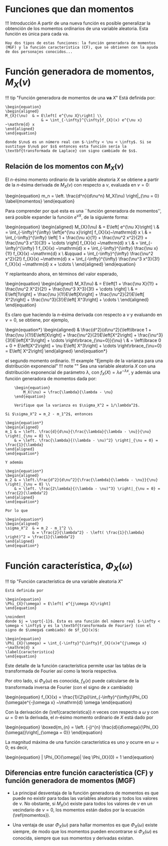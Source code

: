 ###
# Funciones que dan momentos

!!! Introducción
    A partir de una nueva función es posible generalizar la obtención de los momentos ordinarios de una variable aleatoria. Esta función es única para cada va.

    Hay dos tipos de estas funciones: la función generadora de momentos (MGF) y la función característica (CF), que se obtienen con la ayuda de dos personajes conocidos...

# Función generadora de momentos, $M_{X}(\nu)$
!!! tip "Función generadora de momentos de una **va** $X$"
    Está definida por:

    \begin{equation}
    \begin{aligned}
    M_{X}(\nu) 	& = E\left[ e^{\nu X}\right] \\
                    & = \int_{-\infty}^{\infty}f_{X}(x) e^{\nu x} ~\mathrm{d} x
    \end{aligned}
    \end{equation}

    donde $\nu$ es un número real con $-\infty < \nu < \infty$. Si se sustituye $\nu$ por $s$ entonces esta función sería la \textbf{transformada de Laplace} con signo cambiado de $s$.

## Relación de los momentos con $M_{X}(\nu)$

El $n$-ésimo momento ordinario de la variable aleatoria $X$ se obtiene a partir de la $n$-ésima derivada de $M_{X}(\nu)$ con respecto a $\nu$, evaluada en $\nu = 0$:

\begin{equation}
m_n = \left. \frac{d^n}{d\nu^n} M_X(\nu) \right|_{\nu = 0}
\label{momentos}
\end{equation}

Para comprender por qué esta es una ``función generadora de momentos'', será posible expander la función $e^{\nu X}$, de la siguiente forma:


\begin{equation}
\begin{aligned}
  M_{X}(\nu) 	& = E\left[ e^{\nu X}\right] \\
          		& = \int_{-\infty}^{\infty} \left[e^{\nu x}\right] f_{X}(x)~\mathrm{d} x \\
                & = \int_{-\infty}^{\infty} \left[ 1 + \frac{\nu x}{1!} + \frac{\nu^2 x^2}{2!} + \frac{\nu^3 x^3}{3!} + \cdots \right] f_{X}(x) ~\mathrm{d} x \\
                & = \int_{-\infty}^{\infty} 1 f_{X}(x) ~\mathrm{d} x + \int_{-\infty}^{\infty} \frac{\nu x}{1!} f_{X}(x) ~\mathrm{d} x \\ &\qquad + \int_{-\infty}^{\infty} \frac{\nu^2 x^2}{2!} f_{X}(x) ~\mathrm{d} x + \int_{-\infty}^{\infty} \frac{\nu^3 x^3}{3!} f_{X}(x) ~\mathrm{d} x + \cdots \\
\end{aligned}
\end{equation}

Y replanteando ahora, en términos del valor esperado,

\begin{equation}
\begin{aligned}
M_X(\nu) & = E\left[1 + \frac{\nu X}{1!} + \frac{\nu^2 X^2}{2!} + \frac{\nu^3 X^3}{3!} + \cdots \right] \\
	& = E\left[1\right] + \frac{\nu }{1!}E\left[X\right] + \frac{\nu^2}{2!}E\left[ X^2\right] + \frac{\nu^3}{3!}E\left[ X^3\right] + \cdots  \\
\end{aligned}
\end{equation}

Es claro que haciendo la $n$-ésima derivada con respecto a $\nu$ y evaluando en $\nu = 0$, se obtiene, por ejemplo,

\begin{equation*}
\begin{aligned}
& \frac{d^2}{d\nu^2}{\left\lbrace 1 + \frac{\nu }{1!}E\left[X\right] + \frac{\nu^2}{2!}E\left[X^2\right] + \frac{\nu^3}{3!}E\left[X^3\right] + \cdots \right\rbrace_{\nu=0}}{\nu} \\
& = \left\lbrace 0 + 0 + E\left[X^2\right] + \nu E\left[ X^3\right] + \cdots \right\rbrace_{\nu=0} = E\left[ X^2\right]
\end{aligned}
\end{equation*}

el segundo momento ordinario.
!!! example "Ejemplo de la varianza para una distribución exponencial"
    !!! note ""
        Sea una variable aleatoria $X$ con una distribución exponencial de parámetro $\lambda$, con $f_X(X) = \lambda e^{- \lambda x}$, y además una función generadora de momentos dada por:

        \begin{equation}
            M_X(\nu) = \frac{\lambda}{\lambda - \nu}
        \end{equation}

        Verifique que la varianza es $\sigma_X^2 = 1/\lambda^2$.
    
    Si $\sigma_X^2 = m_2 - m_1^2$, entonces 

    \begin{equation*}
    \begin{aligned}
    m_1 & = \left. \frac{d}{d\nu}{\frac{\lambda}{\lambda - \nu}}{\nu} \right|_{\nu = 0} \\
        & = \left. \frac{\lambda}{(\lambda - \nu)^2} \right|_{\nu = 0} = \frac{1}{\lambda}
    \end{aligned}
    \end{equation*}

    Y además

    \begin{equation*}
    \begin{aligned}
    m_2 & = \left.\frac{d^2}{d\nu^2}{\frac{\lambda}{\lambda - \nu}}{\nu} \right|_{\nu = 0} \\
        & = \left. \frac{2\lambda}{(\lambda - \nu)^3} \right|_{\nu = 0} = \frac{2}{\lambda^2}
    \end{aligned}
    \end{equation*}

    Por lo que

    \begin{equation*}
    \begin{aligned}
    \sigma_X^2  & = m_2 - m_1^2 \\
                & = \frac{2}{\lambda^2} - \left( \frac{1}{\lambda} \right)^2 = \frac{1}{\lambda^2}
    \end{aligned}
    \end{equation*}

# Función característica, $\Phi_{X}(\omega)$

!!! tip "Función característica de una variable aleatoria $X$"

    Está definida por 

    \begin{equation}
    \Phi_{X}(\omega) = E\left[ e^{j\omega X}\right]
    \end{equation}

    \noindent
    donde $j = \sqrt{-1}$. Esta es una función del número real $-\infty < \omega < \infty$ y es la \textbf{transformada de Fourier} (con el signo de $\omega$ cambiado) de $f_{X}(x)$: 

    \begin{equation}
    \Phi_{X}(\omega) = \int_{-\infty}^{\infty}f_{X}(x)e^{j\omega x} ~\mathrm{d} x
    \label{caracteristica}
    \end{equation}
Este detalle de la función característica permite usar las tablas de la transformada de Fourier así como la teoría respectiva. 

Por otro lado, si $\Phi_{X}(\omega)$ es conocida, $f_{X}(x)$ puede calcularse de la transformada inversa de Fourier (con el signo de $x$ cambiado)

\begin{equation}
  f_{X}(x) = \frac{1}{2\pi}\int_{-\infty}^{\infty}\Phi_{X}(\omega)e^{-j\omega x} ~\mathrm{d} \omega
\end{equation}

Con la derivación de (\ref{caracteristica}) $n$ veces con respecto a $\omega$ y con $\omega = 0$ en la derivada, el $n$-ésimo momento ordinario de $X$ está dado por

\begin{equation}
\boxed{m_{n} = \left. (-j)^{n} \frac{d}{d\omega}{\Phi_{X}(\omega)}\right|_{\omega = 0}} 
\end{equation}

La magnitud máxima de una función característica es uno y ocurre en $\omega = 0$; es decir, 

\begin{equation}
  | \Phi_{X}(\omega)| \leq \Phi_{X}(0) = 1 
\end{equation}

## Diferencias entre función característica (CF) y función generadora de momentos (MGF)

- La principal desventaja de la función generadora de momentos es que puede no existir para todas las variables aleatorias y todos los valores de $\nu$. No obstante, si $M_{X}(\nu)$ existe para todos los valores de $\nu$ en un vecindario de $\nu = 0$, los momentos están dados por la ecuación (\ref{momentos}).
    
- Una ventaja de usar $\Phi_{X}(\omega)$ para hallar momentos es que $\Phi_{X}(\omega)$ existe siempre, de modo que los momentos pueden encontrarse si $\Phi_{X}(\omega)$ es conocida, siempre que sus momentos y derivadas existan. 

